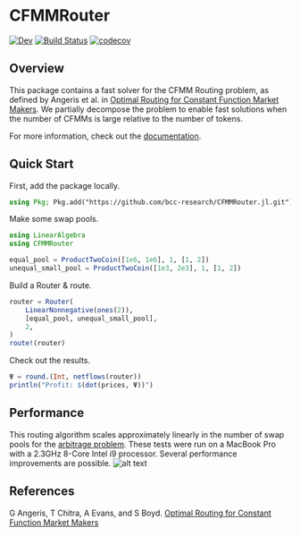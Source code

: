 # CFMMRouter

[![Dev](https://img.shields.io/badge/docs-dev-blue.svg)](https://bcc-research.github.io/CFMMRouter.jl/dev/)
[![Build Status](https://github.com/bcc-research/CFMMRouter.jl/actions/workflows/CI.yml/badge.svg?branch=main)](https://github.com/bcc-research/CFMMRouter.jl/actions/workflows/CI.yml?query=branch%3Amain)
[![codecov](https://codecov.io/gh/bcc-research/CFMMRouter.jl/branch/main/graph/badge.svg?token=TYizMgRYNE)](https://codecov.io/gh/bcc-research/CFMMRouter.jl)

## Overview
This package contains a fast solver for the CFMM Routing problem, as defined
by Angeris et al. in [Optimal Routing for Constant Function Market Makers](https://web.stanford.edu/~guillean/papers/cfmm-routing.pdf). 
We partially decompose the problem to enable fast solutions when the number
of CFMMs is large relative to the number of tokens.

For more information, check out the [documentation](https://tjdiamandis.github.io/CFMMRouter.jl/dev).

## Quick Start
First, add the package locally.
```julia 
using Pkg; Pkg.add("https://github.com/bcc-research/CFMMRouter.jl.git")
```

Make some swap pools.
```julia
using LinearAlgebra
using CFMMRouter

equal_pool = ProductTwoCoin([1e6, 1e6], 1, [1, 2])
unequal_small_pool = ProductTwoCoin([1e3, 2e3], 1, [1, 2])
```

Build a Router & route.
```julia
router = Router(
    LinearNonnegative(ones(2)),
    [equal_pool, unequal_small_pool],
    2,
)
route!(router)
```

Check out the results.
```julia
Ψ = round.(Int, netflows(router))
println("Profit: $(dot(prices, Ψ))")
```

## Performance
This routing algorithm scales approximately linearly in the number of swap pools
for the [arbitrage problem](https://bcc-research.github.io/CFMMRouter.jl/dev/examples/arbitrage/).
These tests were run on a MacBook Pro with a 2.3GHz 8-Core Intel i9 processor.
Several performance improvements are possible.
![alt text](https://github.com/bcc-research/CFMMRouter.jl/blob/main/benchmark/router_scaling.png)

## References
G Angeris, T Chitra, A Evans, and S Boyd. [Optimal Routing for Constant Function Market Makers](https://web.stanford.edu/~guillean/papers/cfmm-routing.pdf)
